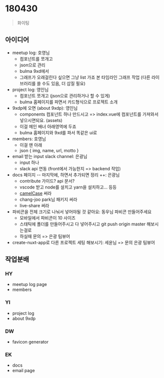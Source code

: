 # 180430

> 화이팅

## 아이디어

* meetup log: 호영님
  * 컴포넌트를 쪼개고
  * json으로 관리
  * bulma 9xd에서
  * 그래프가 오래걸린다 싶으면 그냥 list 가죠 본 타임라인 그래프 작업 (다른 라이브러리를 쓸 수도 있음, 더 삽질 필요)
* project log: 영인님
  * 컴포넌트 쪼개고 (json으로 관리하거나 할 수 있게)
  * bulma 홈페이지를 파면서 카드형식으로 프로젝트 소개
* 9xdp에 오면 (about 9xdp): 영인님
  * components 컴포넌트 하나 만드시고 => index.vue에 컴포넌트를 가져와서 넣으시면되요. (assets)
  * 이걸 메인 배너 아래영역에 두죠
  * bulma 홈페이지와 9xd를 파서 똑같은 ui로
* members: 호영님
  * 이걸 맨 아래
  * json { img, name, url, motto }
* email 받는 input slack channel: 은광님
  * input 하나
  * slack api 연동 (front에서 가능한지 => backend 작업)
* docs 페이지 -- 마지막에, 하면서 추가되면 정리 ++: 은광님
  * contribute 가이드? api 문서?
  * vscode 받고 node를 설치고 yarn을 설치하고... 등등
  * [camelCase](https://eslint.org/docs/rules/camelcase) 써라
  * chang-joo park님 패키지 써라
  * live-share 써라
* 파비콘을 전체 크기로 나눠서 넣어야될 것 같아요: 동우님 파비콘 만들어주세요
  * 모바일에서 파비콘이 10 사이즈
  * 스태틱에 폴더를 만들어주시고 다 넣어주시고 git push origin master 해보시는걸로
  * 하실때 문의 => 은광 팀뷰어
* create-nuxt-app로 다른 프로젝트 세팅 해보시기: 세윤님 => 문의 은광 팀뷰어

## 작업분배

### HY

* meetup log page
* members

### YI

* project log
* about 9xdp

### DW

* favicon generator

### EK

* docs
* email page